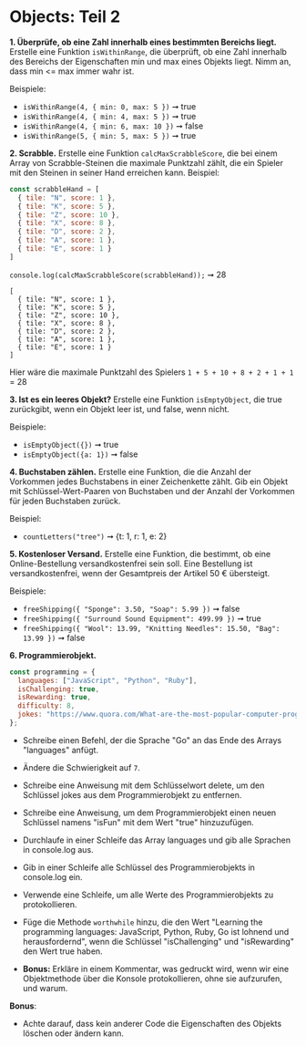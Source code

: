 # Objects: Teil 2

**1. Überprüfe, ob eine Zahl innerhalb eines bestimmten Bereichs liegt.**
Erstelle eine Funktion `isWithinRange`, die überprüft, ob eine Zahl innerhalb des Bereichs der Eigenschaften min und max eines Objekts liegt. Nimm an, dass min <= max immer wahr ist.

Beispiele:

- `isWithinRange(4, { min: 0, max: 5 })` ➞ true
- `isWithinRange(4, { min: 4, max: 5 })` ➞ true
- `isWithinRange(4, { min: 6, max: 10 })` ➞ false
- `isWithinRange(5, { min: 5, max: 5 })` ➞ true

**2. Scrabble.**
Erstelle eine Funktion `calcMaxScrabbleScore`, die bei einem Array von Scrabble-Steinen die maximale Punktzahl zählt, die ein Spieler mit den Steinen in seiner Hand erreichen kann.
Beispiel:
```javascript
const scrabbleHand = [
  { tile: "N", score: 1 },
  { tile: "K", score: 5 },
  { tile: "Z", score: 10 },
  { tile: "X", score: 8 },
  { tile: "D", score: 2 },
  { tile: "A", score: 1 },
  { tile: "E", score: 1 }
]
```
`console.log(calcMaxScrabbleScore(scrabbleHand));` ➞ 28

    [
      { tile: "N", score: 1 },
      { tile: "K", score: 5 },
      { tile: "Z", score: 10 },
      { tile: "X", score: 8 },
      { tile: "D", score: 2 },
      { tile: "A", score: 1 },
      { tile: "E", score: 1 }
    ]

Hier wäre die maximale Punktzahl des Spielers `1 + 5 + 10 + 8 + 2 + 1 + 1` = 28

**3. Ist es ein leeres Objekt?**
Erstelle eine Funktion `isEmptyObject`, die true zurückgibt, wenn ein Objekt leer ist, und false, wenn nicht.

Beispiele:

- `isEmptyObject({})` ➞ true
- `isEmptyObject({a: 1})` ➞ false

**4. Buchstaben zählen.**
Erstelle eine Funktion, die die Anzahl der Vorkommen jedes Buchstabens in einer Zeichenkette zählt. Gib ein Objekt mit Schlüssel-Wert-Paaren von Buchstaben und der Anzahl der Vorkommen für jeden Buchstaben zurück.

Beispiel:

- `countLetters("tree")` ➞ {t: 1, r: 1, e: 2}

**5. Kostenloser Versand.**
Erstelle eine Funktion, die bestimmt, ob eine Online-Bestellung versandkostenfrei sein soll. Eine Bestellung ist versandkostenfrei, wenn der Gesamtpreis der Artikel 50 € übersteigt.

Beispiele:

- `freeShipping({ "Sponge": 3.50, "Soap": 5.99 })` ➞ false
- `freeShipping({ "Surround Sound Equipment": 499.99 })` ➞ true
- `freeShipping({ "Wool": 13.99, "Knitting Needles": 15.50, "Bag": 13.99 })` ➞ false

**6. Programmierobjekt.**

```javascript
const programming = {
  languages: ["JavaScript", "Python", "Ruby"],
  isChallenging: true,
  isRewarding: true,
  difficulty: 8,
  jokes: "https://www.quora.com/What-are-the-most-popular-computer-programming-jokes"
};
```

- Schreibe einen Befehl, der die Sprache "Go" an das Ende des Arrays "languages" anfügt.

- Ändere die Schwierigkeit auf `7`.
- Schreibe eine Anweisung mit dem Schlüsselwort delete, um den Schlüssel jokes aus dem Programmierobjekt zu entfernen.
- Schreibe eine Anweisung, um dem Programmierobjekt einen neuen Schlüssel namens "isFun" mit dem Wert "true" hinzuzufügen.
- Durchlaufe in einer Schleife das Array languages und gib alle Sprachen in console.log aus.
- Gib in einer Schleife alle Schlüssel des Programmierobjekts in console.log ein.
- Verwende eine Schleife, um alle Werte des Programmierobjekts zu protokollieren.
- Füge die Methode `worthwhile` hinzu, die den Wert "Learning the programming languages: JavaScript, Python, Ruby, Go ist lohnend und herausfordernd", wenn die Schlüssel "isChallenging" und "isRewarding" den Wert true haben.
- **Bonus:** Erkläre in einem Kommentar, was gedruckt wird, wenn wir eine Objektmethode über die Konsole protokollieren, ohne sie aufzurufen, und warum.

**Bonus**:
- Achte darauf, dass kein anderer Code die Eigenschaften des Objekts löschen oder ändern kann.
